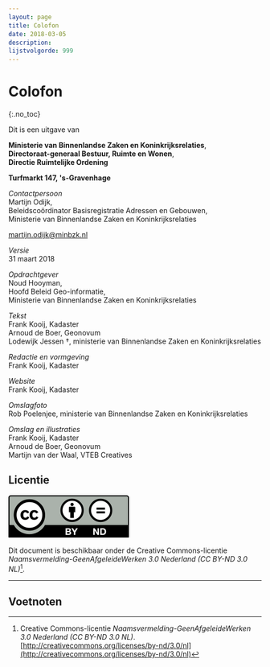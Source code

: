 ```yaml
---
layout: page
title: Colofon
date: 2018-03-05
description:
lijstvolgorde: 999
---
```


# Colofon
{:.no_toc}

Dit is een uitgave van

**Ministerie van Binnenlandse Zaken en Koninkrijksrelaties**,<br/>
**Directoraat-generaal Bestuur, Ruimte en Wonen**,<br/>
**Directie Ruimtelijke Ordening**

**Turfmarkt 147, 's-Gravenhage**

_Contactpersoon_<br/>
Martijn Odijk,<br/>
Beleidscoördinator Basisregistratie Adressen en Gebouwen,<br/>
Ministerie van Binnenlandse Zaken en Koninkrijksrelaties

martijn.odijk@minbzk.nl

_Versie_<br/>
31 maart 2018

_Opdrachtgever_<br/>
Noud Hooyman,<br/>
Hoofd Beleid Geo-informatie,<br/>
Ministerie van Binnenlandse Zaken en Koninkrijksrelaties

_Tekst_<br/>
Frank Kooij, Kadaster<br/>
Arnoud de Boer, Geonovum<br/>
Lodewijk Jessen †, ministerie van Binnenlandse Zaken en Koninkrijksrelaties

_Redactie en vormgeving_<br/>
Frank Kooij, Kadaster

_Website_<br/>
Frank Kooij, Kadaster

_Omslagfoto_<br/>
Rob Poelenjee, ministerie van Binnenlandse Zaken en Koninkrijksrelaties

_Omslag en illustraties_<br/>
Frank Kooij, Kadaster<br/>
Arnoud de Boer, Geonovum<br/>
Martijn van der Waal, VTEB Creatives

## Licentie

![\initial](../assets/by-nd.svg)

Dit document is beschikbaar onder de Creative Commons-licentie
_Naamsvermelding-GeenAfgeleideWerken 3.0 Nederland (CC BY-ND 3.0 NL)_[^Licentie-1].

[^Licentie-1]: Creative Commons-licentie _Naamsvermelding-GeenAfgeleideWerken 3.0 Nederland (CC BY-ND 3.0 NL)_. [http://creativecommons.org/licenses/by-nd/3.0/nl](http://creativecommons.org/licenses/by-nd/3.0/nl)

----

## Voetnoten
